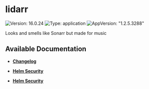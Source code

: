 # lidarr

![Version: 16.0.24](https://img.shields.io/badge/Version-16.0.24-informational?style=flat-square) ![Type: application](https://img.shields.io/badge/Type-application-informational?style=flat-square) ![AppVersion: "1.2.5.3288"](https://img.shields.io/badge/AppVersion-"1.2.5.3288"-informational?style=flat-square)

Looks and smells like Sonarr but made for music

## Available Documentation

- [**Changelog**](CHANGELOG)

- [**Helm Security**](container-security)

- [**Helm Security**](helm-security)


